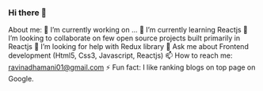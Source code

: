 ### Hi there 👋
About me:
🔭 I’m currently working on ...
🌱 I’m currently learning Reactjs
👯 I’m looking to collaborate on few open source projects built primarily in Reactjs
🤔 I’m looking for help with Redux library
💬 Ask me about Frontend development (Html5, Css3, Javascript, Reactjs)
📫 How to reach me: ravinadhamani01@gmail.com
⚡ Fun fact: I like ranking blogs on top page on Google.

<!--
**ravinadhamani/ravinadhamani** is a ✨ _special_ ✨ repository because its `README.md` (this file) appears on your GitHub profile.

Here are some ideas to get you started:


-->
